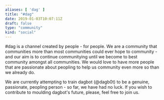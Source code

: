 ```yaml
---
aliases: [ 'dag' ]
title: "#dag"
date: 2019-01-03T10:07:11Z
draft: false
type: "community"
kind: "social"
---
```


#dag is a channel created by people - for people. We are a community that communities more than most communities could ever hope to community - and our aim is to continue communitying until we become to best community amongst all communities. We would love to have more people that are passionate about peopling to help us community even more so than we already do.

We are currently attempting to train dagbot (@dagb0t) to be a genuine, passionate, peopling person - so far, we have had no luck. If you wish to contribute to moulding dagbot's future, please, feel free to join us.
